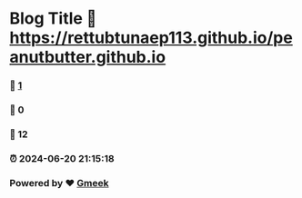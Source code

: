 # Blog Title :link: https://rettubtunaep113.github.io/peanutbutter.github.io 
### :page_facing_up: [1](https://rettubtunaep113.github.io/peanutbutter.github.io/tag.html) 
### :speech_balloon: 0 
### :hibiscus: 12 
### :alarm_clock: 2024-06-20 21:15:18 
### Powered by :heart: [Gmeek](https://github.com/Meekdai/Gmeek)
